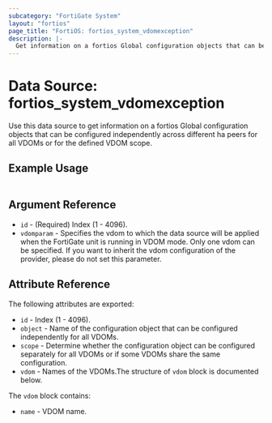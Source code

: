 ```yaml
---
subcategory: "FortiGate System"
layout: "fortios"
page_title: "FortiOS: fortios_system_vdomexception"
description: |-
  Get information on a fortios Global configuration objects that can be configured independently across different ha peers for all VDOMs or for the defined VDOM scope.
---
```


# Data Source: fortios_system_vdomexception
Use this data source to get information on a fortios Global configuration objects that can be configured independently across different ha peers for all VDOMs or for the defined VDOM scope.


## Example Usage

```hcl

```

## Argument Reference

* `id` - (Required) Index (1 - 4096).
* `vdomparam` - Specifies the vdom to which the data source will be applied when the FortiGate unit is running in VDOM mode. Only one vdom can be specified. If you want to inherit the vdom configuration of the provider, please do not set this parameter.

## Attribute Reference

The following attributes are exported:

* `id` - Index (1 - 4096).
* `object` - Name of the configuration object that can be configured independently for all VDOMs.
* `scope` - Determine whether the configuration object can be configured separately for all VDOMs or if some VDOMs share the same configuration.
* `vdom` - Names of the VDOMs.The structure of `vdom` block is documented below.

The `vdom` block contains:

* `name` - VDOM name.
